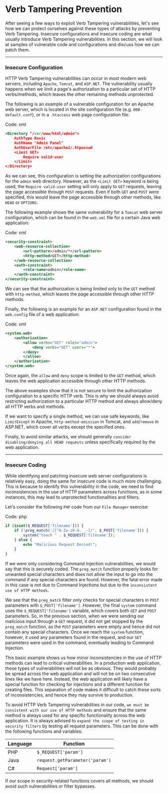 # Verb Tampering Prevention

After seeing a few ways to exploit Verb Tampering vulnerabilities, let's see how we can protect ourselves against these types of attacks by preventing Verb Tampering. Insecure configurations and insecure coding are what usually introduce Verb Tampering vulnerabilities. In this section, we will look at samples of vulnerable code and configurations and discuss how we can patch them.

***

### Insecure Configuration

HTTP Verb Tampering vulnerabilities can occur in most modern web servers, including `Apache`, `Tomcat`, and `ASP.NET`. The vulnerability usually happens when we limit a page's authorization to a particular set of HTTP verbs/methods, which leaves the other remaining methods unprotected.

The following is an example of a vulnerable configuration for an Apache web server, which is located in the site configuration file (e.g. `000-default.conf`), or in a `.htaccess` web page configuration file:

Code: xml

```xml
<Directory "/var/www/html/admin">
    AuthType Basic
    AuthName "Admin Panel"
    AuthUserFile /etc/apache2/.htpasswd
    <Limit GET>
        Require valid-user
    </Limit>
</Directory>
```

As we can see, this configuration is setting the authorization configurations for the `admin` web directory. However, as the `<Limit GET>` keyword is being used, the `Require valid-user` setting will only apply to `GET` requests, leaving the page accessible through `POST` requests. Even if both `GET` and `POST` were specified, this would leave the page accessible through other methods, like `HEAD` or `OPTIONS`.

The following example shows the same vulnerability for a `Tomcat` web server configuration, which can be found in the `web.xml` file for a certain Java web application:

Code: xml

```xml
<security-constraint>
    <web-resource-collection>
        <url-pattern>/admin/*</url-pattern>
        <http-method>GET</http-method>
    </web-resource-collection>
    <auth-constraint>
        <role-name>admin</role-name>
    </auth-constraint>
</security-constraint>
```

We can see that the authorization is being limited only to the `GET` method with `http-method`, which leaves the page accessible through other HTTP methods.

Finally, the following is an example for an `ASP.NET` configuration found in the `web.config` file of a web application:

Code: xml

```xml
<system.web>
    <authorization>
        <allow verbs="GET" roles="admin">
            <deny verbs="GET" users="*">
        </deny>
        </allow>
    </authorization>
</system.web>
```

Once again, the `allow` and `deny` scope is limited to the `GET` method, which leaves the web application accessible through other HTTP methods.

The above examples show that it is not secure to limit the authorization configuration to a specific HTTP verb. This is why we should always avoid restricting authorization to a particular HTTP method and always allow/deny all HTTP verbs and methods.

If we want to specify a single method, we can use safe keywords, like `LimitExcept` in Apache, `http-method-omission` in Tomcat, and `add`/`remove` in ASP.NET, which cover all verbs except the specified ones.

Finally, to avoid similar attacks, we should generally `consider disabling/denying all HEAD requests` unless specifically required by the web application.

***

### Insecure Coding

While identifying and patching insecure web server configurations is relatively easy, doing the same for insecure code is much more challenging. This is because to identify this vulnerability in the code, we need to find inconsistencies in the use of HTTP parameters across functions, as in some instances, this may lead to unprotected functionalities and filters.

Let's consider the following `PHP` code from our `File Manager` exercise:

Code: php

```php
if (isset($_REQUEST['filename'])) {
    if (!preg_match('/[^A-Za-z0-9. _-]/', $_POST['filename'])) {
        system("touch " . $_REQUEST['filename']);
    } else {
        echo "Malicious Request Denied!";
    }
}
```

If we were only considering Command Injection vulnerabilities, we would say that this is securely coded. The `preg_match` function properly looks for unwanted special characters and does not allow the input to go into the command if any special characters are found. However, the fatal error made in this case is not due to Command Injections but due to the `inconsistent use of HTTP methods`.

We see that the `preg_match` filter only checks for special characters in `POST` parameters with `$_POST['filename']`. However, the final `system` command uses the `$_REQUEST['filename']` variable, which covers both `GET` and `POST` parameters. So, in the previous section, when we were sending our malicious input through a `GET` request, it did not get stopped by the `preg_match` function, as the `POST` parameters were empty and hence did not contain any special characters. Once we reach the `system` function, however, it used any parameters found in the request, and our `GET` parameters were used in the command, eventually leading to Command Injection.

This basic example shows us how minor inconsistencies in the use of HTTP methods can lead to critical vulnerabilities. In a production web application, these types of vulnerabilities will not be as obvious. They would probably be spread across the web application and will not be on two consecutive lines like we have here. Instead, the web application will likely have a special function for checking for injections and a different function for creating files. This separation of code makes it difficult to catch these sorts of inconsistencies, and hence they may survive to production.

To avoid HTTP Verb Tampering vulnerabilities in our code, `we must be consistent with our use of HTTP methods` and ensure that the same method is always used for any specific functionality across the web application. It is always advised to `expand the scope of testing in security filters` by testing all request parameters. This can be done with the following functions and variables:

| Language | Function                        |
| -------- | ------------------------------- |
| PHP      | `$_REQUEST['param']`            |
| Java     | `request.getParameter('param')` |
| C#       | `Request['param']`              |

If our scope in security-related functions covers all methods, we should avoid such vulnerabilities or filter bypasses.
